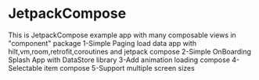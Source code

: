 # JetpackCompose
This is JetpackCompose example app with many composable views in "component" package
1-Simple Paging load data app with hilt,vm,room,retrofit,coroutines and jetpack compose
2-Simple OnBoarding Splash App with DataStore library
3-Add animation loading compose 
4-Selectable item compose
5-Support multiple screen sizes

